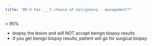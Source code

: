 ```yaml
---
title: "BR-5 has ___% chance of malignancy - management?"
---
```

&gt; 95%
- biopsy the lesion and will NOT accept benign biopsy results
- if you get benign biopsy results, patient will go for surgical biopsy

